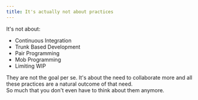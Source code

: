 ```yaml
---
title: It's actually not about practices
---
```


It's not about:
- Continuous Integration
- Trunk Based Development
- Pair Programming
- Mob Programming
- Limiting WIP

They are not the goal per se.
It's about the need to collaborate more and all these practices are a natural outcome of that need.  
So much that you don't even have to think about them anymore.
